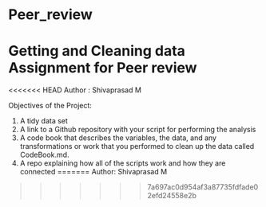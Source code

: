 # Peer_review
# Getting and Cleaning data Assignment for Peer review

<<<<<<< HEAD
Author : Shivaprasad M

Objectives of the Project:
1. A tidy data set 
2. A link to a Github repository with your script for performing the analysis
3. A code book that describes the variables, the data, and any transformations or work that you performed to clean up the data called CodeBook.md.
4. A repo explaining how all of the scripts work and how they are connected
=======
Author: Shivaprasad M 
>>>>>>> 7a697ac0d954af3a87735fdfade02efd24558e2b
